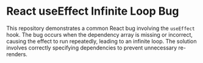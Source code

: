 # React useEffect Infinite Loop Bug

This repository demonstrates a common React bug involving the `useEffect` hook.  The bug occurs when the dependency array is missing or incorrect, causing the effect to run repeatedly, leading to an infinite loop. The solution involves correctly specifying dependencies to prevent unnecessary re-renders.
